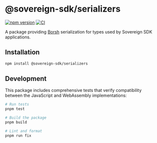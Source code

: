 # @sovereign-sdk/serializers

[![npm version](https://img.shields.io/npm/v/@sovereign-sdk/serializers.svg)](https://www.npmjs.com/package/@sovereign-sdk/serializers)
[![CI](https://github.com/Sovereign-Labs/sovereign-sdk-web3-js/actions/workflows/ci.yaml/badge.svg)](https://github.com/Sovereign-Labs/sovereign-sdk-web3-js/actions/workflows/ci.yaml)

A package providing [Borsh](https://borsh.io/) serialization for types used by Sovereign SDK applications.

## Installation

```bash
npm install @sovereign-sdk/serializers
```

## Development

This package includes comprehensive tests that verify compatibility between the JavaScript and WebAssembly implementations:

```bash
# Run tests
pnpm test

# Build the package
pnpm build

# Lint and format
pnpm run fix
```
